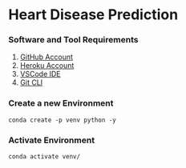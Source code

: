 # Heart Disease Prediction

### Software and Tool Requirements

1. [GitHub Account](https://github.com)
2. [Heroku Account](https://heroku.com)
3. [VSCode IDE](https://code.visualstudio.com/)
4. [Git CLI](https://git-scm.com/downloads)

### Create a new Environment

```
conda create -p venv python -y
```
### Activate Environment
```
conda activate venv/
``` 
